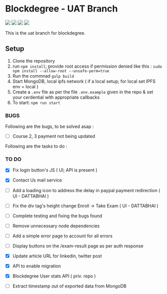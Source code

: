 # Blockdegree - UAT Branch

<img src="https://img.shields.io/badge/deploy--ready-no-red" />

<img src="https://img.shields.io/badge/tested-ongoing-blue" />
<img src="https://img.shields.io/badge/uat--ready-yes-green" />  
<img src="https://img.shields.io/badge/UI--ready-ongoing-blue" />  

This is the uat branch for blockdegree. 

## Setup

1. Clone the repository
2. run `npm install`; provide root access if permission denied like this : `sudo npm install --allow-root --unsafe-perm=true`
3. Run the commnad `gulp build`
4. Start MongoDB, local ipfs network ( if a local setup; for local set IPFS env = local )
5. Create a `.env` file as per the file `.env.example` given in the repo & set your cerdential with appropriate callbacks
6. To start: `npm run start`  

### BUGS
Following are the bugs, to be solved asap : 
- [ ] Course 2, 3 payment not being updated

Following are the tasks to do : 
### TO DO 
- [x] Fix login button's JS ( UI; API is present )
- [x] Contact Us mail service
- [ ] Add a loading icon to address the delay in paypal payment redirection ( UI - DATTABHAI )
- [ ] Fix the div tag's height change Enroll -> Take Exam ( UI - DATTABHAI )
- [ ] Complete testing and fixing the bugs found 
- [ ] Remove unnecessary node dependencies
- [ ] Add a simple error page to account for all errors
- [ ] Display buttons on the /exam-result page as per auth response
- [x] Update article URL for linkedin, twitter post
- [x] API to enable migration
- [x] Blockdegree User stats API ( priv. repo ) 
- [ ] Extract timestamp out of exported data from MongoDB

